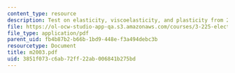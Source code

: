 ```yaml
---
content_type: resource
description: Test on elasticity, viscoelasticity, and plasticity from 2002.
file: https://ol-ocw-studio-app-qa.s3.amazonaws.com/courses/3-225-electronic-and-mechanical-properties-of-materials-fall-2007/3851f073c6ab72ff22ab006841b275bd_m2003.pdf
file_type: application/pdf
parent_uid: fb4b87b2-b66b-1bd9-448e-f3a494debc3b
resourcetype: Document
title: m2003.pdf
uid: 3851f073-c6ab-72ff-22ab-006841b275bd
---
```


